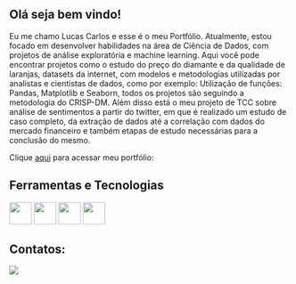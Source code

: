 ## Olá seja bem vindo! 
Eu me chamo Lucas Carlos e esse é o meu Portfólio.
Atualmente, estou focado em desenvolver habilidades na área de Ciência de Dados, com projetos de análise exploratória e machine learning.
Aqui você pode encontrar projetos como o estudo do preço do diamante e da qualidade de laranjas, datasets da internet, com modelos e metodologias utilizadas por analistas e cientistas de dados, como por exemplo: Utilização de funções: Pandas, Matplotlib e Seaborn, todos os projetos são seguindo a metodologia do CRISP-DM. Além disso está o meu projeto de TCC sobre análise de sentimentos a partir do twitter, em que é realizado um estudo de caso completo, da extração de dados até a correlação com dados do mercado financeiro e também etapas de estudo necessárias para a conclusão do mesmo.


Clique <a href="error">aqui</a> para acessar meu portfólio:



## Ferramentas e Tecnologias

<img loading="lazy" src="https://cdn.jsdelivr.net/gh/devicons/devicon@latest/icons/python/python-original.svg" width="40" height="40"/> <img loading="lazy" src="https://cdn.jsdelivr.net/gh/devicons/devicon@latest/icons/sqldeveloper/sqldeveloper-original.svg" width="40" height="40"/> <img loading="lazy" src="https://cdn.jsdelivr.net/gh/devicons/devicon@latest/icons/pandas/pandas-original-wordmark.svg" width="40" height="40"/> <img loading="lazy" src="https://cdn.jsdelivr.net/gh/devicons/devicon/icons/git/git-original.svg" width="40" height="40"/>

## Contatos:

<div>
<a href="https://www.linkedin.com/in/lucas-carlos-92a2a020b/" target="_blank"><img loading="lazy" src="https://img.shields.io/badge/-LinkedIn-%230077B5?style=for-the-badge&logo=linkedin&logoColor=white" target="_blank"></a>   
</div>


